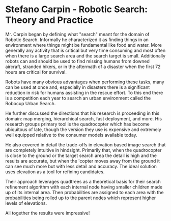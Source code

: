 # Stefano Carpin - Robotic Search: Theory and Practice

Mr. Carpin began by defining what "search" meant for the domain of Robotic Search. Informally he characterized it as finding things in an environment where things might be fundamental like food and water. More generally any activity that is critical but very time consuming and most often when there is a large search area and the search target is small. Additionally robots can and should be used to find missing humans from downed aircraft, stranded hikers, or in the aftermath of a disaster when the first 72 hours are critical for survival.

Robots have many obvious advantages when performing these tasks, many can be used at once and, especially in disasters there is a significant reduction in risk for humans assisting in the rescue effort. To this end there is a competition each year to search an urban environment called the Robocup Urban Search.

He further discussed the directions that his research is proceeding in this domain: map merging, hierarchical search, fast deployment, and more. His research groups primary tool is the quadrocopter which has become ubiquitous of late, though the version they use is expensive and extremely well equipped relative to the consumer models available today.

He also covered in detail the trade-offs in elevation based image search that are completely intuitive in hindsight. Primarily that, when the quadrocopter is close to the ground or the target search area the detail is high and the results are accurate, but when the 'copter moves away from the ground it can see much more but with less detail and accuracy. The ideal solution uses elevation as a tool for refining candidates.

Their approach leverages quadtrees as a theoretical basis for their search refinement algorithm with each internal node having smaller children made up of its internal area. Then probabilities are assigned to each area with the probabilities being rolled up to the parent nodes which represent higher levels of elevations.

All together the results were impressive!
